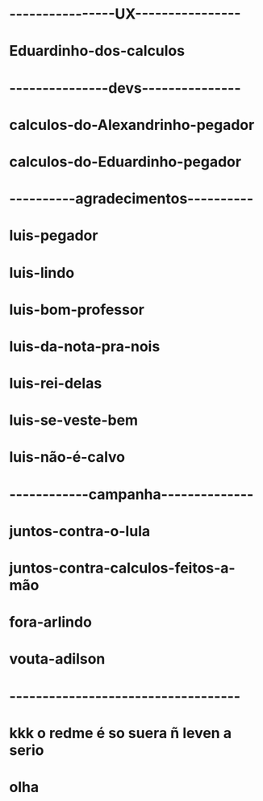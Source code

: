 # ----------------UX----------------
#
#
# Eduardinho-dos-calculos
#
#
# ---------------devs---------------
#
#
# calculos-do-Alexandrinho-pegador
# calculos-do-Eduardinho-pegador
#  
#
# ----------agradecimentos----------
# 
#
# luis-pegador
# luis-lindo
# luis-bom-professor
# luis-da-nota-pra-nois
# luis-rei-delas
# luis-se-veste-bem
# luis-não-é-calvo
#
#
# ------------campanha--------------
#
#
# juntos-contra-o-lula
# juntos-contra-calculos-feitos-a-mão
# fora-arlindo
# vouta-adilson
#
#
# -----------------------------------
# kkk o redme é so suera ñ leven a serio
# olha